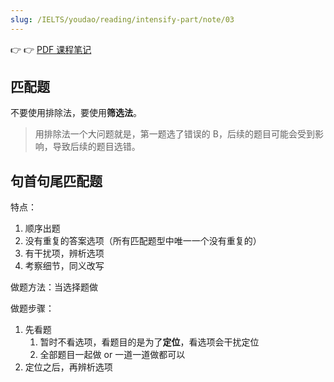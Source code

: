 ```yaml
---
slug: /IELTS/youdao/reading/intensify-part/note/03
---
```


👉 👉 [PDF 课程笔记](./阅读强化-2%20课程笔记.pdf)


## 匹配题

不要使用排除法，要使用**筛选法**。
> 用排除法一个大问题就是，第一题选了错误的 B，后续的题目可能会受到影响，导致后续的题目选错。


## 句首句尾匹配题

特点：
1. 顺序出题
2. 没有重复的答案选项（所有匹配题型中唯一一个没有重复的）
3. 有干扰项，辨析选项
4. 考察细节，同义改写

做题方法：当选择题做

做题步骤：
1. 先看题
   1. 暂时不看选项，看题目的是为了**定位**，看选项会干扰定位
   2. 全部题目一起做 or 一道一道做都可以
2. 定位之后，再辨析选项








